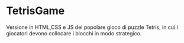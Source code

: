 # TetrisGame
Versione in HTML,CSS e JS del popolare gioco di puzzle Tetris, in cui i giocatori devono collocare i blocchi in modo strategico.
